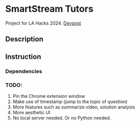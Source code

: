# SmartStream Tutors
Project for LA Hacks 2024.
[Devpost]()

## Description

## Instruction
### Dependencies

### TODO:
1. Pin the Chrome extension window
2. Make use of timestamp (jump to the topic of question)
3. More features such as summarize video, solution analysis
4. More aesthetic UI
5. No local server needed. Or no Python needed.
